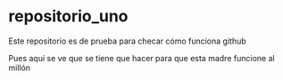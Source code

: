 # repositorio_uno
Este repositorio es de prueba para checar cómo funciona github

Pues aquí se ve que se tiene que hacer para que esta madre funcione al millón

